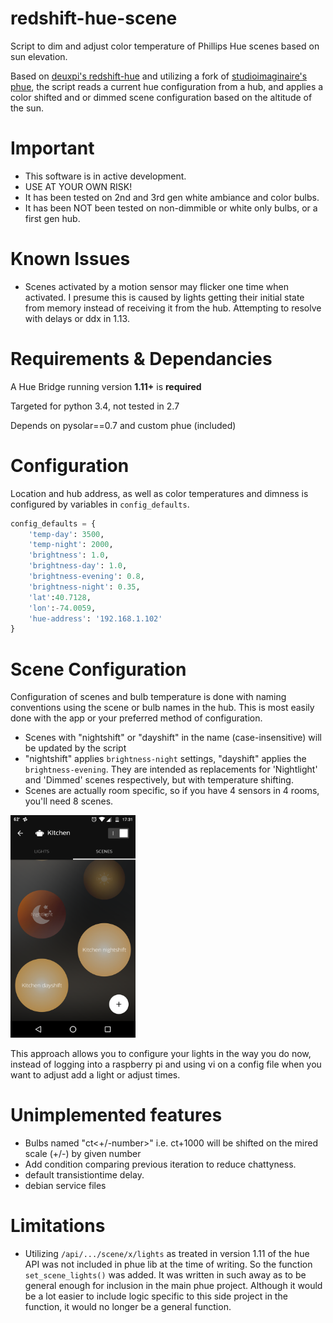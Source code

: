 # redshift-hue-scene
Script to dim and adjust color temperature of Phillips Hue scenes based on sun elevation.

Based on [deuxpi's redshift-hue](https://github.com/deuxpi/redshift-hue) and 
utilizing a fork of [studioimaginaire's phue](https://github.com/studioimaginaire/phue), 
the script reads a current hue configuration from a hub, and applies a color shifted and or 
dimmed scene configuration based on the altitude of the sun.

# Important

- This software is in active development.
- USE AT YOUR OWN RISK! 
- It has been tested on 2nd and 3rd gen white ambiance and color bulbs.
- It has been NOT been tested on non-dimmible or white only bulbs, or a first gen hub.

# Known Issues

- Scenes activated by a motion sensor may flicker one time when activated. 
I presume this is caused by lights getting their initial state from
 memory instead of receiving it from the hub. Attempting to resolve with delays or ddx in 1.13.

# Requirements & Dependancies

A Hue Bridge running version **1.11+** is **required**

Targeted for python 3.4, not tested in 2.7

Depends on pysolar==0.7 and custom phue (included) 

# Configuration

Location and hub address, as well as color temperatures and dimness is configured by variables in `config_defaults`.

```python
config_defaults = {
    'temp-day': 3500,
    'temp-night': 2000,
    'brightness': 1.0,
    'brightness-day': 1.0,
    'brightness-evening': 0.8,
    'brightness-night': 0.35,
    'lat':40.7128,
    'lon':-74.0059,
    'hue-address': '192.168.1.102'
}
```

# Scene Configuration

Configuration of scenes and bulb temperature is done with
naming conventions using the scene or bulb names in the hub. This is most easily done with the app
 or your preferred method of configuration. 

- Scenes with "nightshift" or "dayshift" in the name (case-insensitive) will be updated by the script
- "nightshift" applies `brightness-night` settings, "dayshift" applies the `brightness-evening`.
 They are intended as replacements for 'Nightlight' and 'Dimmed' scenes respectively,
  but with temperature shifting.
- Scenes are actually room specific, so if you have 4 sensors in 4 rooms, you'll need 8 scenes.
 
<img src="https://github.com/ab10460ef3/redshift-hue-scene/blob/master/doc/scene_creation.png?raw=true" width="200">

This approach allows you to configure your lights in the 
  way you do now, instead of logging into a raspberry pi and using vi on a config file when you 
  want to adjust add a light or adjust times.
  
# Unimplemented features 

- Bulbs named "ct<+/-number>" i.e. ct+1000 will be shifted on the mired scale (+/-) by given number
- Add condition comparing previous iteration to reduce chattyness.
- default transistiontime delay.
- debian service files

# Limitations

- Utilizing `/api/.../scene/x/lights` as treated in version 1.11 of the hue API was not included in phue lib at the time of 
writing. So the function `set_scene_lights()` was added. It was written in such away as to be general enough 
for inclusion in the main phue project. Although it would be a lot easier to include logic specific to this 
side project in the function, it would no longer be a general function. 